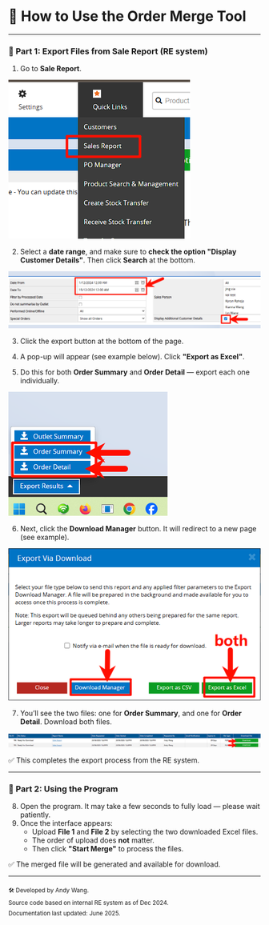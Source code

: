 # 📘 How to Use the Order Merge Tool

---

### 🔹 Part 1: Export Files from Sale Report (RE system)

1. Go to **Sale Report**.

![Sale Report](./merge%20order%20guide/1.png)

2. Select a **date range**, and make sure to **check the option "Display Customer Details"**. Then click **Search** at the bottom.

![step2](./merge%20order%20guide/2.png)

3. Click the export button at the bottom of the page.

4. A pop-up will appear (see example below). Click **"Export as Excel"**.

5. Do this for both **Order Summary** and **Order Detail** — export each one individually.

![step3](./merge%20order%20guide/3.png)

6. Next, click the **Download Manager** button. It will redirect to a new page (see example).

![step4](./merge%20order%20guide/4.png)

7. You’ll see the two files: one for **Order Summary**, and one for **Order Detail**. Download both files.

![step5](./merge%20order%20guide/5.png)

✅ This completes the export process from the RE system.

---

### 🔹 Part 2: Using the Program

8. Open the program. It may take a few seconds to fully load — please wait patiently.
9. Once the interface appears:
    - Upload **File 1** and **File 2** by selecting the two downloaded Excel files.
    - The order of upload does **not** matter.
    - Then click **"Start Merge"** to process the files.

✅ The merged file will be generated and available for download.

---

<sub>🛠 Developed by Andy Wang.  
Source code based on internal RE system as of Dec 2024.  
Documentation last updated: June 2025.</sub>
